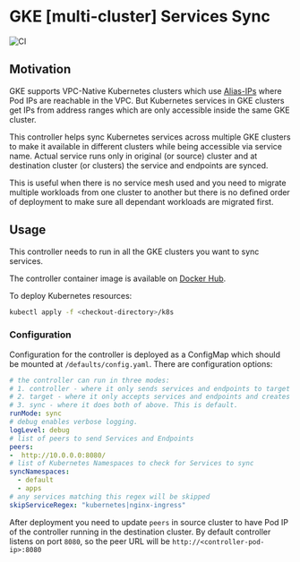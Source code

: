 # GKE [multi-cluster] Services Sync

![CI](https://github.com/vihangvk/gke-service-sync/workflows/CI/badge.svg)

## Motivation

GKE supports VPC-Native Kubernetes clusters which use [Alias-IPs](https://cloud.google.com/vpc/docs/alias-ip) where Pod IPs are reachable in the VPC. But Kubernetes services in GKE clusters get IPs from address ranges which are only accessible inside the same GKE cluster.

This controller helps sync Kubernetes services across multiple GKE clusters to make it available in different clusters while being accessible via service name. Actual service runs only in original (or source) cluster and at destination cluster (or clusters) the service and endpoints are synced.

This is useful when there is no service mesh used and you need to migrate multiple workloads from one cluster to another but there is no defined order of deployment to make sure all dependant workloads are migrated first.

## Usage

This controller needs to run in all the GKE clusters you want to sync services.

The controller container image is available on [Docker Hub](https://hub.docker.com/r/vihangvk/gke-service-sync).

To deploy Kubernetes resources:

```bash
kubectl apply -f <checkout-directory>/k8s
```

### Configuration

Configuration for the controller is deployed as a ConfigMap which should be mounted at `/defaults/config.yaml`. There are configuration options:

```yaml
# the controller can run in three modes:
# 1. controller - where it only sends services and endpoints to target peers
# 2. target - where it only accepts services and endpoints and creates and updates those in current cluster
# 3. sync - where it does both of above. This is default.
runMode: sync
# debug enables verbose logging.
logLevel: debug
# list of peers to send Services and Endpoints
peers:
-  http://10.0.0.0:8080/
# list of Kubernetes Namespaces to check for Services to sync
syncNamespaces:
  - default
  - apps
# any services matching this regex will be skipped
skipServiceRegex: "kubernetes|nginx-ingress"
```

After deployment you need to update `peers` in source cluster to have Pod IP of the controller running in the destination cluster. By default controller listens on port `8080`, so the peer URL will be `http://<controller-pod-ip>:8080`
